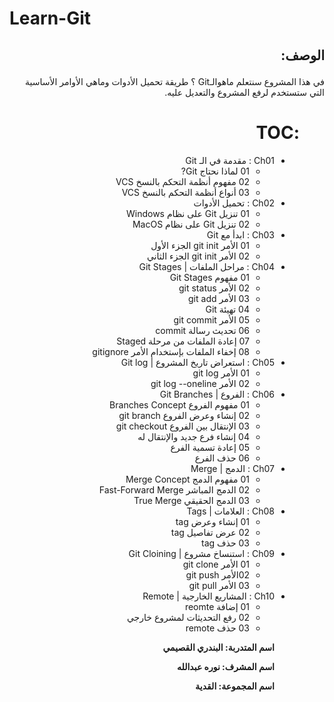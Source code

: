 

# Learn-Git



## <div dir=rtl>  الوصف:  <dir>
 <div dir=rtl> 
في هذا المشروع سنتعلم ماهوالـGit ؟ طريقة تحميل الأدوات  وماهي الأوامر الأساسية التي ستستخدم لرفع المشروع والتعديل عليه.
 <dir>


# <div dir=rtl> :TOC

- Ch01 : مقدمة في الـ Git
	-  01 لماذا نحتاج Git?
	- 02 مفهوم أنظمة التحكم بالنسخ VCS
	- 03 أنواع أنظمة التحكم بالنسخ VCS
- Ch02 : تحميل الأدوات
	-  01 تنزيل Git على نظام Windows
	- 02 تنزيل Git على نظام MacOS
- Ch03 : ابدأ مع Git
	- 01 الأمر git init الجزء الأول
	- 02 الأمر git init الجزء الثاني
- Ch04 : مراحل الملفات | Git Stages
	- 01 مفهوم Git Stages
	- 02 الأمر git status
	- 03 الأمر git add
	- 04 تهيئة Git
	- 05 الأمر git commit
	- 06 تحديث رسالة commit
	- 07 إعادة الملفات من مرحلة Staged
	- 08 إخفاء الملفات بإستخدام الأمر gitignore
- Ch05 : استعراض تاريخ المشروع | Git log
	- 01 الأمر git log
	- 02 الأمر git log --oneline
- Ch06 : الفروع | Git Branches
	- 01 مفهوم الفروع Branches Concept
	- 02 إنشاء وعرض الفروع git branch
	- 03 الإنتقال بين الفروع git checkout
	- 04 إنشاء فرع جديد والإنتقال له
	- 05 إعادة تسمية الفرع
	- 06 حذف الفرع 
- Ch07 : الدمج | Merge
	- 01 مفهوم الدمج  Merge Concept
	- 02 الدمج المباشر Fast-Forward Merge
	- 03 الدمج الحقيقي True Merge
- Ch08 : العلامات | Tags
	- 01 إنشاء وعرض tag
	- 02 عرض تفاصيل tag
	- 03 حذف tag
- Ch09 : استنساخ مشروع | Git Cloining
	- 01 الأمر git clone
	- 02الأمر git push
	- 03 الأمر git pull
- Ch10 : المشاريع الخارجية | Remote
	- 01  إضافة reomte
	- 02 رفع التحديثات لمشروع خارجي
	- 03  حذف remote

<dir>
 
 <div dir=rtl> 
 
**اسم المتدربة: البندري القصيمي**

**اسم المشرف: نوره عبدالله**

**اسم المجموعة: القدية**

<div>

